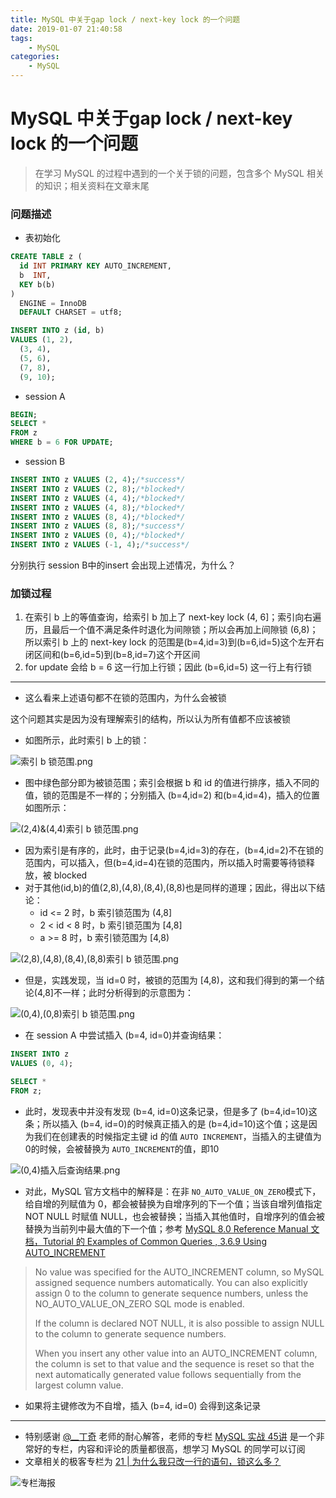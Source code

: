 ```yaml
---
title: MySQL 中关于gap lock / next-key lock 的一个问题
date: 2019-01-07 21:40:58
tags:
    - MySQL
categories: 
    - MySQL
---
```


# MySQL 中关于gap lock / next-key lock 的一个问题

> 在学习 MySQL 的过程中遇到的一个关于锁的问题，包含多个 MySQL 相关的知识；相关资料在文章末尾

### 问题描述

- 表初始化

```sql
CREATE TABLE z (
  id INT PRIMARY KEY AUTO_INCREMENT,
  b  INT,
  KEY b(b)
)
  ENGINE = InnoDB
  DEFAULT CHARSET = utf8;

INSERT INTO z (id, b)
VALUES (1, 2),
  (3, 4),
  (5, 6),
  (7, 8),
  (9, 10);
```

- session A

```sql
BEGIN;
SELECT *
FROM z
WHERE b = 6 FOR UPDATE;
```

- session B

```sql
INSERT INTO z VALUES (2, 4);/*success*/
INSERT INTO z VALUES (2, 8);/*blocked*/
INSERT INTO z VALUES (4, 4);/*blocked*/
INSERT INTO z VALUES (4, 8);/*blocked*/
INSERT INTO z VALUES (8, 4);/*blocked*/
INSERT INTO z VALUES (8, 8);/*success*/
INSERT INTO z VALUES (0, 4);/*blocked*/
INSERT INTO z VALUES (-1, 4);/*success*/
```

分别执行 session B中的insert 会出现上述情况，为什么？

### 加锁过程

1. 在索引 b 上的等值查询，给索引 b 加上了 next-key lock (4, 6]；索引向右遍历，且最后一个值不满足条件时退化为间隙锁；所以会再加上间隙锁 (6,8)；所以索引 b 上的 next-key lock 的范围是(b=4,id=3)到(b=6,id=5)这个左开右闭区间和(b=6,id=5)到(b=8,id=7)这个开区间
2. for update 会给 b = 6 这一行加上行锁；因此 (b=6,id=5) 这一行上有行锁

---

- 这么看来上述语句都不在锁的范围内，为什么会被锁

这个问题其实是因为没有理解索引的结构，所以认为所有值都不应该被锁

- 如图所示，此时索引 b 上的锁：

![索引 b 锁范围.png](https://img.hellowood.dev/blog/mysql/lock/%E7%B4%A2%E5%BC%95%20b%20%E9%94%81%E8%8C%83%E5%9B%B4.png)

- 图中绿色部分即为被锁范围；索引会根据 b 和 id 的值进行排序，插入不同的值，锁的范围是不一样的；分别插入 (b=4,id=2) 和(b=4,id=4)，插入的位置如图所示：

![(2,4)&(4,4)索引 b 锁范围.png](https://img.hellowood.dev/blog/mysql/lock/%282%2C4%29%26%284%2C4%29%E7%B4%A2%E5%BC%95%20b%20%E9%94%81%E8%8C%83%E5%9B%B4.png)

- 因为索引是有序的，此时，由于记录(b=4,id=3)的存在，(b=4,id=2)不在锁的范围内，可以插入，但(b=4,id=4)在锁的范围内，所以插入时需要等待锁释放，被 blocked
- 对于其他(id,b)的值(2,8),(4,8),(8,4),(8,8)也是同样的道理；因此，得出以下结论：
  - id <= 2 时，b 索引锁范围为 (4,8]
  - 2 < id < 8 时，b 索引锁范围为 [4,8]
  - a >= 8 时，b 索引锁范围为 [4,8)

![(2,8),(4,8),(8,4),(8,8)索引 b 锁范围.png](https://img.hellowood.dev/blog/mysql/lock/%282%2C8%29%2C%284%2C8%29%2C%288%2C4%29%2C%288%2C8%29%E7%B4%A2%E5%BC%95%20b%20%E9%94%81%E8%8C%83%E5%9B%B4.png)

- 但是，实践发现，当 id=0 时，被锁的范围为 [4,8)，这和我们得到的第一个结论(4,8]不一样；此时分析得到的示意图为：

![(0,4),(0,8)索引 b 锁范围.png](https://img.hellowood.dev/blog/mysql/lock/%280%2C4%29%2C%280%2C8%29%E7%B4%A2%E5%BC%95%20b%20%E9%94%81%E8%8C%83%E5%9B%B4.png)

- 在 session A 中尝试插入 (b=4, id=0)并查询结果：

```sql
INSERT INTO z
VALUES (0, 4);

SELECT *
FROM z;
```

- 此时，发现表中并没有发现 (b=4, id=0)这条记录，但是多了 (b=4,id=10)这条；所以插入 (b=4, id=0)的时候真正插入的是 (b=4,id=10)这个值；这是因为我们在创建表的时候指定主键 id 的值 `AUTO INCREMENT`，当插入的主键值为0的时候，会被替换为 `AUTO_INCREMENT`的值，即10

![(0,4)插入后查询结果.png](https://img.hellowood.dev/blog/mysql/lock/%280%2C4%29%E6%8F%92%E5%85%A5%E5%90%8E%E6%9F%A5%E8%AF%A2%E7%BB%93%E6%9E%9C.png)

- 对此，MySQL 官方文档中的解释是：在非 `NO_AUTO_VALUE_ON_ZERO`模式下，给自增的列赋值为 0，都会被替换为自增序列的下一个值；当该自增列值指定 NOT NULL 时赋值 NULL，也会被替换；当插入其他值时，自增序列的值会被替换为当前列中最大值的下一个值；参考 [MySQL 8.0 Reference Manual  文档，Tutorial 的 Examples of Common Queries , 3.6.9 Using AUTO_INCREMENT](https://dev.mysql.com/doc/refman/8.0/en/example-auto-increment.html)

> No value was specified for the AUTO_INCREMENT column, so MySQL assigned sequence numbers automatically. You can also explicitly assign 0 to the column to generate sequence numbers, unless the NO_AUTO_VALUE_ON_ZERO SQL mode is enabled.
>
> If the column is declared NOT NULL, it is also possible to assign NULL to the column to generate sequence numbers.
>
> When you insert any other value into an AUTO_INCREMENT column, the column is set to that value and the sequence is reset so that the next automatically generated value follows sequentially from the largest column value.

- 如果将主键修改为不自增，插入 (b=4, id=0) 会得到这条记录

---

- 特别感谢 [@__丁奇](https://weibo.com/tdingqi?is_all=1) 老师的耐心解答，老师的专栏 [MySQL 实战 45讲](http://gk.link/a/101Si) 是一个非常好的专栏，内容和评论的质量都很高，想学习 MySQL 的同学可以订阅
- 文章相关的极客专栏为 [21 | 为什么我只改一行的语句，锁这么多？](https://time.geekbang.org/column/article/75659)

![专栏海报](https://img.hellowood.dev/blog/mysql/lock/MySQL%20%E4%B8%93%E6%A0%8F%E6%B5%B7%E6%8A%A5.jpeg)
